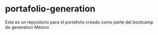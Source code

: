 # portafolio-generation
Este es un repositorio para el portafolio creado como parte del bootcamp de generation México 
